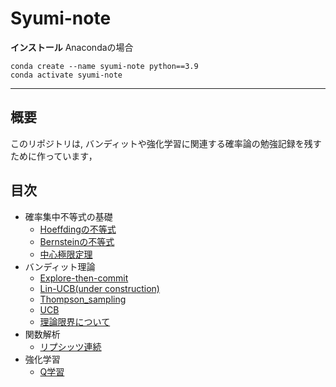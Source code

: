 # Syumi-note

**インストール**
Anacondaの場合
```
conda create --name syumi-note python==3.9
conda activate syumi-note
```
---

## 概要

このリポジトリは, バンディットや強化学習に関連する確率論の勉強記録を残すために作っています，

## 目次

- 確率集中不等式の基礎
  - [Hoeffdingの不等式](https://github.com/yu-ki3406/Syumi-note/blob/main/notebooks/Hoeffding_inequality.ipynb "Hoeffding_inequality")
  - [Bernsteinの不等式](https://github.com/yu-ki3406/Syumi-note/blob/main/notebooks/Bernstein_inequality.ipynb "Bernstein_inequalit")
  - [中心極限定理](https://github.com/yu-ki3406/Syumi-note/blob/main/notebooks/Central_limit_theorem.ipynb 'CLT') 
- バンディット理論
  - [Explore-then-commit](https://github.com/yu-ki3406/Syumi-note/blob/main/notebooks/explore_then_commit.ipynb "ETC")  
  - [Lin-UCB(under construction)](https://github.com/yu-ki3406/Syumi-note/blob/main/notebooks/LinUCB.ipynb "Lin-UCB")  
  - [Thompson_sampling](https://github.com/yu-ki3406/Syumi-note/blob/main/notebooks/Thompson_sampling.ipynb 'TS_bandit') 
  - [UCB ](https://github.com/yu-ki3406/Syumi-note/blob/main/notebooks/UCB.ipynb 'ucb')
  - [理論限界について](https://github.com/yu-ki3406/Syumi-note/blob/main/notebooks/Theoretical_limit.ipynb 'tl')
- 関数解析
  - [リプシッツ連続](https://github.com/yu-ki3406/Syumi-note/blob/main/notebooks/Lipschitz_continuity.ipynb 'LP')
- 強化学習
  - [Q学習](https://github.com/yu-ki3406/Syumi-note/blob/main/notebooks/Q_learning.ipynb 'QRL')




  